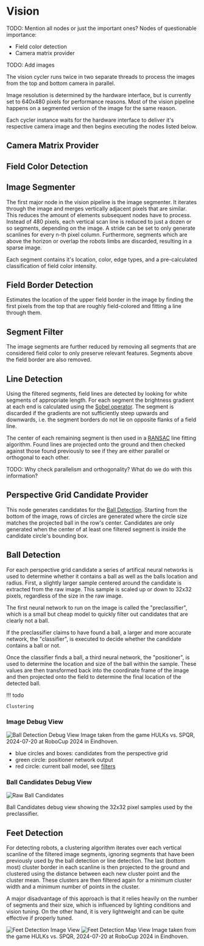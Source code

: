 # Vision

TODO: Mention all nodes or just the important ones?
Nodes of questionable importance:

-   Field color detection
-   Camera matrix provider

TODO: Add images

The vision cycler runs twice in two separate threads to process the images from the top and bottom camera in parallel.

Image resolution is determined by the hardware interface, but is currently set to 640x480 pixels for performance reasons.
Most of the vision pipeline happens on a segmented version of the image for the same reason.

Each cycler instance waits for the hardware interface to deliver it's respective camera image and then begins executing the nodes listed below.

## Camera Matrix Provider

## Field Color Detection

## Image Segmenter

The first major node in the vision pipeline is the image segmenter.
It iterates through the image and merges vertically adjacent pixels that are similar.
This reduces the amount of elements subsequent nodes have to process.
Instead of 480 pixels, each vertical scan line is reduced to just a dozen or so segments, depending on the image.
A stride can be set to only generate scanlines for every n-th pixel column.
Furthermore, segments which are above the horizon or overlap the robots limbs are discarded, resulting in a sparse image.

Each segment contains it's location, color, edge types, and a pre-calculated classification of field color intensity.

## Field Border Detection

Estimates the location of the upper field border in the image by finding the first pixels from the top that are roughly field-colored and fitting a line through them.

## Segment Filter

The image segments are further reduced by removing all segments that are considered field color to only preserve relevant features.
Segments above the field border are also removed.

## Line Detection

Using the filtered segments, field lines are detected by looking for white segments of appropriate length.
For each segment the brightness gradient at each end is calculated using the [Sobel operator](https://en.wikipedia.org/wiki/Sobel_operator).
The segment is discarded if the gradients are not sufficiently steep upwards and downwards, i.e. the segment borders do not lie on opposite flanks of a field line.

The center of each remaining segment is then used in a [RANSAC](https://en.wikipedia.org/wiki/Ransac) line fitting algorithm.
Found lines are projected onto the ground and then checked against those found previously to see if they are either parallel or orthogonal to each other.

TODO: Why check parallelism and orthogonality? What do we do with this information?

## Perspective Grid Candidate Provider

This node generates candidates for the [Ball Detection](#ball-detection).
Starting from the bottom of the image, rows of circles are generated where the circle size matches the projected ball in the row's center.
Candidates are only generated when the center of at least one filtered segment is inside the candidate circle's bounding box.

## Ball Detection

For each perspective grid candidate a series of artifical neural networks is used to determine whether it contains a ball as well as the balls location and radius.
First, a slightly larger sample centered around the candidate is extracted from the raw image.
This sample is scaled up or down to 32x32 pixels, regardless of the size in the raw image.

The first neural network to run on the image is called the "preclassifier", which is a small but cheap model to quickly filter out candidates that are clearly not a ball.

If the preclassifier claims to have found a ball, a larger and more accurate network, the "classifier", is executed to decide whether the candidate contains a ball or not.

Once the classifier finds a ball, a third neural network, the "positioner", is used to determine the location and size of the ball within the sample.
These values are then transformed back into the coordinate frame of the image and then projected onto the field to determine the final location of the detected ball.

!!! todo

    Clustering

### Image Debug View

![Ball Detection Debug View](./ball_candidates.jpg)
Image taken from the game HULKs vs. SPQR, 2024-07-20 at RoboCup 2024 in Eindhoven.

-   blue circles and boxes: candidates from the perspective grid
-   green circle: positioner network output
-   red circle: current ball model, see [filters](./filters.md)

### Ball Candidates Debug View

![Raw Ball Candidates](./raw_ball_candidates.jpg)

Ball Candidates debug view showing the 32x32 pixel samples used by the preclassifier.

## Feet Detection

For detecting robots, a clustering algorithm iterates over each vertical scanline of the filtered image segments, ignoring segments that have been previously used by the ball detection or line detection.
The last (bottom most) cluster border in each scanline is then projected to the ground and clustered using the distance between each new cluster point and the cluster mean.
These clusters are then filtered again for a minimum cluster width and a minimum number of points in the cluster.

A major disadvantage of this approach is that it relies heavily on the number of segments and their size, which is influenced by lighting conditions and vision tuning.
On the other hand, it is very lightweight and can be quite effective if properly tuned.

![Feet Detection Image View](./feet_detection_image_view.jpg)
![Feet Detection Map View](./feet_detection_map_view.jpg)
Image taken from the game HULKs vs. SPQR, 2024-07-20 at RoboCup 2024 in Eindhoven.
